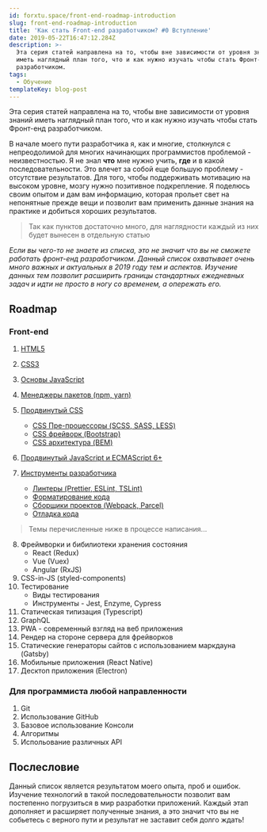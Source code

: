 ```yaml
---
id: forxtu.space/front-end-roadmap-introduction
slug: front-end-roadmap-introduction
title: 'Как стать Front-end разработчиком? #0 Вступление'
date: 2019-05-22T16:47:12.284Z
description: >-
  Эта серия статей направлена на то, чтобы вне зависимости от уровня знаний
  иметь наглядный план того, что и как нужно изучать чтобы стать Фронт-енд
  разработчиком.
tags:
  - Обучение
templateKey: blog-post
---
```

Эта серия статей направлена на то, чтобы вне зависимости от уровня знаний иметь наглядный план того, что и как нужно изучать чтобы стать Фронт-енд разработчиком.

В начале моего пути разработчика я, как и многие, столкнулся с непреодолимой для многих начинающих программистов проблемой - неизвестностью. Я не знал **что** мне нужно учить, **где** и в какой последовательности. Это влечет за собой еще большую проблему - отсутствие результатов. Для того, чтобы поддерживать мотивацию на высоком уровне, мозгу нужно позитивное подкрепление. Я поделюсь своим опытом и дам вам информацию, которая прольет свет на непонятные прежде вещи и позволит вам применить данные знания на практике и добиться хороших результатов.

> Так как пунктов достаточно много, для наглядности каждый из них будет вынесен в отдельную статью

_Если вы чего-то не знаете из списка,  это не значит что вы не сможете работать фронт-енд разработчиком. Данный список охватывает очень много важных и актуальных в 2019 году тем и аспектов. Изучение данных тем позволит расширить границы стандартных ежедневных задач и идти не просто в ногу со временем, а опережать его._

## Roadmap

### Front-end

1. [HTML5](https://forxtu.space/front-end-roadmap-html/)
2. [CSS3](https://forxtu.space/front-end-roadmap-css/)
3. [Основы JavaScript](https://forxtu.space/front-end-roadmap-basic-js/)
4. [Менеджеры пакетов (npm, yarn)](https://forxtu.space/front-end-roadmap-package-managers/)
5. [Продвинутый CSS](https://forxtu.space/front-end-roadmap-advanced-css/)
   * [CSS Пре-процессоры (SCSS, SASS, LESS)](https://forxtu.space/front-end-roadmap-advanced-css/#css-препроцессор)
   * [CSS фрейворк (Bootstrap)](https://forxtu.space/front-end-roadmap-advanced-css/#css-фреймворки)
   * [CSS архитектура (BEM)](https://forxtu.space/front-end-roadmap-advanced-css/#css-архитектура)

6. [Продвинутый JavaScript и ECMAScript 6+](https://forxtu.space/front-end-roadmap-advanced-js/)
7. [Инструменты разработчика](https://forxtu.space/front-end-roadmap-devtools/)
   * [Линтеры (Prettier, ESLint, TSLint)](https://forxtu.space/front-end-roadmap-devtools/#линтеры)
   * [Форматирование кода](https://forxtu.space/front-end-roadmap-devtools/#форматирование-кода)
   * [Сборщики проектов (Webpack, Parcel)](https://forxtu.space/front-end-roadmap-devtools/#сборщики-проектов)
   * [Отладка кода](https://forxtu.space/front-end-roadmap-devtools/#отладка)

> Темы перечисленные ниже в процессе написания...

8. Фреймворки и бибилиотеки хранения состояния
   * React (Redux)
   * Vue (Vuex)
   * Angular (RxJS)
9. CSS-in-JS (styled-components)
10. Тестирование
    * Виды тестирования 
    * Инструменты - Jest, Enzyme, Cypress
11. Статическая типизация (Typescript)
12. GraphQL
13. PWA - современный взгляд на веб приложения
14. Рендер на стороне сервера для фрейворков
15. Статические генераторы сайтов с использованием маркдауна (Gatsby)
16. Мобильные приложения (React Native)
17. Десктоп приложения (Electron)

### Для программиста любой направленности

1. Git
2. Использование GitHub
3. Базовое использование Консоли
4. Алгоритмы
5. Испольование различных API

## Послесловие

Данный список является результатом моего опыта, проб и ошибок. Изучение технологий в такой последовательности позволит вам постепенно погрузиться в мир разработки приложений. Каждый этап дополняет и расширяет полученные знания, а это значит что вы не собьетесь с верного пути и результат не заставит себя долго ждать!
